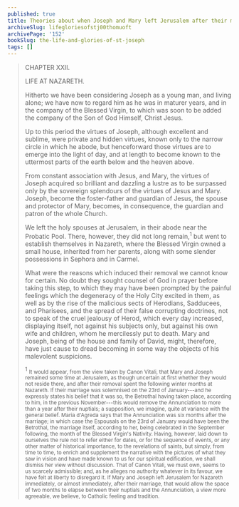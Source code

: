 ```yaml
---
published: true
title: Theories about when Joseph and Mary left Jerusalem after their marriage
archiveSlug: lifegloriesofstj00thomuoft
archivePage: '152'
bookSlug: the-life-and-glories-of-st-joseph
tags: []
---
```


> CHAPTER XXII.
>
> LIFE AT NAZARETH.
>
> Hitherto we have been considering Joseph as a young man, and living alone; we have now to regard him as he was in maturer years, and in the company of the Blessed Virgin, to which was soon to be added the company of the Son of God Himself, Christ Jesus.
>
> Up to this period the virtues of Joseph, although excellent and sublime, were private and hidden virtues, known only to the narrow circle in which he abode, but henceforward those virtues are to emerge into the light of day, and at length to become known to the uttermost parts of the earth below and the heaven above.
>
> From constant association with Jesus, and Mary, the virtues of Joseph acquired so brilliant and dazzling a lustre as to be surpassed only by the sovereign splendours of the virtues of Jesus and Mary. Joseph, become the foster-father and guardian of Jesus, the spouse and protector of Mary, becomes, in consequence, the guardian and patron of the whole Church.
>
> We left the holy spouses at Jerusalem, in their abode near the Probatic Pool. There, however, they did not long remain,<sup>1</sup> but went to establish themselves in Nazareth, where the Blessed Virgin owned a small house, inherited from her parents, along with some slender possessions in Sephora and in Carmel.
>
> What were the reasons which induced their removal we cannot know for certain. No doubt they sought counsel of God in prayer before taking this step, to which they may have been prompted by the painful feelings which the degeneracy of the Holy City excited in them, as well as by the rise of the malicious sects of Herodians, Sadducees, and Pharisees, and the spread of their false corrupting doctrines, not to speak of the cruel jealousy of Herod, which every day increased, displaying itself, not against his subjects only, but against his own wife and children, whom he mercilessly put to death. Mary and Joseph, being of the house and family of David, might, therefore, have just cause to dread becoming in some way the objects of his malevolent suspicions.
>
> <sup>1</sup> <small>It would appear, from the view taken by Canon Vitali, that Mary and Joseph remained some time at Jerusalem, as though uncertain at first whether they would not reside there, and after their removal spent the following winter months at Nazareth. If their marriage was solemnised on the 23rd of January---and he expressly states his belief that it was so, the Betrothal having taken place, according to him, in the previous November---this would remove the Annunciation to more than a year after their nuptials; a supposition, we imagine, quite at variance with the general belief. Maria d'Agreda says that the Annunciation was six months after the marriage; in which case the Espousals on the 23rd of January would have been the Betrothal, the marriage itself, according to her, being celebrated in the September following, the month of the Blessed Virgin's Nativity. Having, however, laid down to ourselves the rule not to refer either for dates, or for the sequence of events, or any other matter of historical importance, to the revelations of saints, but simply, from time to time, to enrich and supplement the narrative with the pictures of what they saw in vision and have made known to us for our spiritual edification, we shall dismiss her view without discussion. That of Canon Vitali, we must own, seems to us scarcely admissible; and, as he alleges no authority whatever in its favour, we have felt at liberty to disregard it. If Mary and Joseph left Jerusalem for Nazareth immediately, or almost immediately, after their marriage, that would allow the space of two months to elapse between their nuptials and the Annunciation, a view more agreeable, we believe, to Catholic feeling and tradition.</small>
